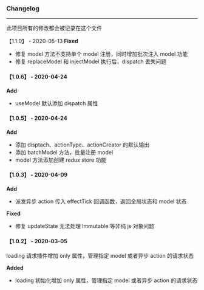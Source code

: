 ### Changelog

---

此项目所有的修改都会被记录在这个文件

【1.1.0】 - 2020-05-13
**Fixed**

- 修复 model 方法不支持单个 model 注册，同时增加批次注入 model 功能
- 修复 replaceModel 和 injectModel 执行后，dispatch 丢失问题

#### 【1.0.6】 - 2020-04-24

**Add**

- useModel 默认添加 dispatch 属性

#### 【1.0.5】 - 2020-04-24

**Add**

- 添加 disptach、actionType、actionCreator 的默认输出
- 添加 batchModel 方法，批量注册 model
- model 方法添加创建 redux store 功能

#### 【1.0.3】 - 2020-04-09

**Add**

- 派发异步 action 传入 effectTick 回调函数，返回全局状态和 model 状态

**Fixed**

- 修复 updateState 无法处理 Immutable 等非纯 js 对象问题

#### 【1.0.2】 - 2020-03-05

loading 请求插件增加 only 属性，管理指定 model 或者异步 action 的请求状态

**Added**

- loading 初始化增加 only 属性，管理指定 model 或者异步 action 的请求状态